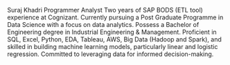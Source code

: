 Suraj Khadri
Programmer Analyst
Two years of SAP BODS (ETL tool) experience at Cognizant. Currently pursuing a Post Graduate Programme in Data Science with a focus on data analytics. Possess a Bachelor of Engineering degree in Industrial Engineering & Management. Proficient in SQL, Excel, Python, EDA, Tableau, AWS, Big Data (Hadoop and Spark), and skilled in building machine learning models, particularly linear and logistic regression. Committed to leveraging data for informed decision-making.
